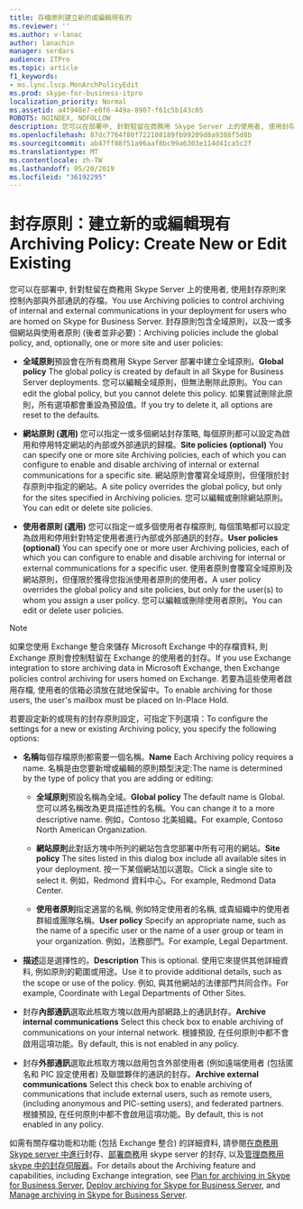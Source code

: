 ```yaml
---
title: 存檔原則建立新的或編輯現有的
ms.reviewer: ''
ms.author: v-lanac
author: lanachin
manager: serdars
audience: ITPro
ms.topic: article
f1_keywords:
- ms.lync.lscp.MonArchPolicyEdit
ms.prod: skype-for-business-itpro
localization_priority: Normal
ms.assetid: a4f948e7-e8f6-449a-8907-f61c5b143c05
ROBOTS: NOINDEX, NOFOLLOW
description: 您可以在部署中, 針對駐留在商務用 Skype Server 上的使用者, 使用封存原則來控制內部與外部通訊的存檔。 封存原則包含全域原則，以及一或多個網站與使用者原則 (後者並非必要)：
ms.openlocfilehash: 87dc7764f80f722108189fb99209d8a9388f5d8b
ms.sourcegitcommit: ab47ff88f51a96aaf8bc99a6303e114d41ca5c2f
ms.translationtype: MT
ms.contentlocale: zh-TW
ms.lasthandoff: 05/20/2019
ms.locfileid: "36192295"
---
```

# <a name="archiving-policy-create-new-or-edit-existing"></a><span data-ttu-id="cf72c-104">封存原則：建立新的或編輯現有</span><span class="sxs-lookup"><span data-stu-id="cf72c-104">Archiving Policy: Create New or Edit Existing</span></span>
 
<span data-ttu-id="cf72c-105">您可以在部署中, 針對駐留在商務用 Skype Server 上的使用者, 使用封存原則來控制內部與外部通訊的存檔。</span><span class="sxs-lookup"><span data-stu-id="cf72c-105">You use Archiving policies to control archiving of internal and external communications in your deployment for users who are homed on Skype for Business Server.</span></span> <span data-ttu-id="cf72c-106">封存原則包含全域原則，以及一或多個網站與使用者原則 (後者並非必要)：</span><span class="sxs-lookup"><span data-stu-id="cf72c-106">Archiving policies include the global policy, and, optionally, one or more site and user policies:</span></span>
  
- <span data-ttu-id="cf72c-107">**全域原則**預設會在所有商務用 Skype Server 部署中建立全域原則。</span><span class="sxs-lookup"><span data-stu-id="cf72c-107">**Global policy** The global policy is created by default in all Skype for Business Server deployments.</span></span> <span data-ttu-id="cf72c-108">您可以編輯全域原則，但無法刪除此原則。</span><span class="sxs-lookup"><span data-stu-id="cf72c-108">You can edit the global policy, but you cannot delete this policy.</span></span> <span data-ttu-id="cf72c-109">如果嘗試刪除此原則，所有選項都會重設為預設值。</span><span class="sxs-lookup"><span data-stu-id="cf72c-109">If you try to delete it, all options are reset to the defaults.</span></span>
    
- <span data-ttu-id="cf72c-110">**網站原則 (選用)** 您可以指定一或多個網站封存策略, 每個原則都可以設定為啟用和停用特定網站的內部或外部通訊的歸檔。</span><span class="sxs-lookup"><span data-stu-id="cf72c-110">**Site policies (optional)** You can specify one or more site Archiving policies, each of which you can configure to enable and disable archiving of internal or external communications for a specific site.</span></span> <span data-ttu-id="cf72c-111">網站原則會覆寫全域原則，但僅限於封存原則中指定的網站。</span><span class="sxs-lookup"><span data-stu-id="cf72c-111">A site policy overrides the global policy, but only for the sites specified in Archiving policies.</span></span> <span data-ttu-id="cf72c-112">您可以編輯或刪除網站原則。</span><span class="sxs-lookup"><span data-stu-id="cf72c-112">You can edit or delete site policies.</span></span>
    
- <span data-ttu-id="cf72c-113">**使用者原則 (選用)** 您可以指定一或多個使用者存檔原則, 每個策略都可以設定為啟用和停用針對特定使用者進行內部或外部通訊的封存。</span><span class="sxs-lookup"><span data-stu-id="cf72c-113">**User policies (optional)** You can specify one or more user Archiving policies, each of which you can configure to enable and disable archiving for internal or external communications for a specific user.</span></span> <span data-ttu-id="cf72c-114">使用者原則會覆寫全域原則及網站原則，但僅限於獲得您指派使用者原則的使用者。</span><span class="sxs-lookup"><span data-stu-id="cf72c-114">A user policy overrides the global policy and site policies, but only for the user(s) to whom you assign a user policy.</span></span> <span data-ttu-id="cf72c-115">您可以編輯或刪除使用者原則。</span><span class="sxs-lookup"><span data-stu-id="cf72c-115">You can edit or delete user policies.</span></span>
    
> [!NOTE]
> <span data-ttu-id="cf72c-116">如果您使用 Exchange 整合來儲存 Microsoft Exchange 中的存檔資料, 則 Exchange 原則會控制駐留在 Exchange 的使用者的封存。</span><span class="sxs-lookup"><span data-stu-id="cf72c-116">If you use Exchange integration to store archiving data in Microsoft Exchange, then Exchange policies control archiving for users homed on Exchange.</span></span> <span data-ttu-id="cf72c-117">若要為這些使用者啟用存檔, 使用者的信箱必須放在就地保留中。</span><span class="sxs-lookup"><span data-stu-id="cf72c-117">To enable archiving for those users, the user's mailbox must be placed on In-Place Hold.</span></span> 
  
<span data-ttu-id="cf72c-118">若要設定新的或現有的封存原則設定，可指定下列選項：</span><span class="sxs-lookup"><span data-stu-id="cf72c-118">To configure the settings for a new or existing Archiving policy, you specify the following options:</span></span>
- <span data-ttu-id="cf72c-119">**名稱**每個存檔原則都需要一個名稱。</span><span class="sxs-lookup"><span data-stu-id="cf72c-119">**Name** Each Archiving policy requires a name.</span></span> <span data-ttu-id="cf72c-120">名稱是由您要新增或編輯的原則類型決定:</span><span class="sxs-lookup"><span data-stu-id="cf72c-120">The name is determined by the type of policy that you are adding or editing:</span></span>
    
  - <span data-ttu-id="cf72c-121">**全域原則**預設名稱為全域。</span><span class="sxs-lookup"><span data-stu-id="cf72c-121">**Global policy** The default name is Global.</span></span> <span data-ttu-id="cf72c-122">您可以將名稱改為更具描述性的名稱。</span><span class="sxs-lookup"><span data-stu-id="cf72c-122">You can change it to a more descriptive name.</span></span> <span data-ttu-id="cf72c-123">例如，Contoso 北美組織。</span><span class="sxs-lookup"><span data-stu-id="cf72c-123">For example, Contoso North American Organization.</span></span>
    
  - <span data-ttu-id="cf72c-124">**網站原則**此對話方塊中所列的網站包含您部署中所有可用的網站。</span><span class="sxs-lookup"><span data-stu-id="cf72c-124">**Site policy** The sites listed in this dialog box include all available sites in your deployment.</span></span> <span data-ttu-id="cf72c-125">按一下某個網站加以選取。</span><span class="sxs-lookup"><span data-stu-id="cf72c-125">Click a single site to select it.</span></span> <span data-ttu-id="cf72c-126">例如，Redmond 資料中心。</span><span class="sxs-lookup"><span data-stu-id="cf72c-126">For example, Redmond Data Center.</span></span>
    
  - <span data-ttu-id="cf72c-127">**使用者原則**指定適當的名稱, 例如特定使用者的名稱, 或貴組織中的使用者群組或團隊名稱。</span><span class="sxs-lookup"><span data-stu-id="cf72c-127">**User policy** Specify an appropriate name, such as the name of a specific user or the name of a user group or team in your organization.</span></span> <span data-ttu-id="cf72c-128">例如，法務部門。</span><span class="sxs-lookup"><span data-stu-id="cf72c-128">For example, Legal Department.</span></span>
    
- <span data-ttu-id="cf72c-129">**描述**這是選擇性的。</span><span class="sxs-lookup"><span data-stu-id="cf72c-129">**Description** This is optional.</span></span> <span data-ttu-id="cf72c-130">使用它來提供其他詳細資料, 例如原則的範圍或用途。</span><span class="sxs-lookup"><span data-stu-id="cf72c-130">Use it to provide additional details, such as the scope or use of the policy.</span></span> <span data-ttu-id="cf72c-131">例如, 與其他網站的法律部門共同合作。</span><span class="sxs-lookup"><span data-stu-id="cf72c-131">For example, Coordinate with Legal Departments of Other Sites.</span></span>
    
- <span data-ttu-id="cf72c-132">封存**內部通訊**選取此核取方塊以啟用內部網路上的通訊封存。</span><span class="sxs-lookup"><span data-stu-id="cf72c-132">**Archive internal communications** Select this check box to enable archiving of communications on your internal network.</span></span> <span data-ttu-id="cf72c-133">根據預設, 在任何原則中都不會啟用這項功能。</span><span class="sxs-lookup"><span data-stu-id="cf72c-133">By default, this is not enabled in any policy.</span></span>
    
- <span data-ttu-id="cf72c-134">封存**外部通訊**選取此核取方塊以啟用包含外部使用者 (例如遠端使用者 (包括匿名和 PIC 設定使用者) 及聯盟夥伴的通訊的封存。</span><span class="sxs-lookup"><span data-stu-id="cf72c-134">**Archive external communications** Select this check box to enable archiving of communications that include external users, such as remote users, (including anonymous and PIC-setting users), and federated partners.</span></span> <span data-ttu-id="cf72c-135">根據預設, 在任何原則中都不會啟用這項功能。</span><span class="sxs-lookup"><span data-stu-id="cf72c-135">By default, this is not enabled in any policy.</span></span>
    
<span data-ttu-id="cf72c-136">如需有關存檔功能和功能 (包括 Exchange 整合) 的詳細資料, 請參閱[在商務用 Skype server 中進行](../../../plan-your-deployment/archiving/archiving.md)封存、[部署商務](../../../deploy/deploy-archiving/deploy-archiving.md)用 skype server 的封存, 以及[管理商務用 skype 中的封存伺服器](../../../manage/archiving/archiving.md)。</span><span class="sxs-lookup"><span data-stu-id="cf72c-136">For details about the Archiving feature and capabilities, including Exchange integration, see [Plan for archiving in Skype for Business Server](../../../plan-your-deployment/archiving/archiving.md), [Deploy archiving for Skype for Business Server](../../../deploy/deploy-archiving/deploy-archiving.md), and [Manage archiving in Skype for Business Server](../../../manage/archiving/archiving.md).</span></span>

